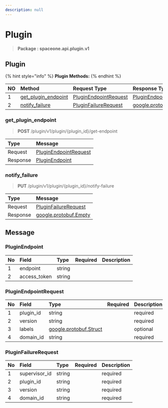 ```yaml
---
description: null
---
```


# Plugin

> **Package : spaceone.api.plugin.v1**

## Plugin

{% hint style="info" %}
**Plugin Methods:**
{% endhint %}

| NO | Method | Request Type | Response Type | Description |
| :--- | :--- | :--- | :--- | :--- |
| 1 | [get\_plugin\_endpoint](../../../v0.9.0-5/plugin/v1/plugin.md#get_plugin_endpoint) | [PluginEndpointRequest](../../../v0.9.0-5/plugin/v1/plugin.md#pluginendpointrequest) | [PluginEndpoint](../../../v0.9.0-5/plugin/v1/plugin.md#pluginendpoint) |  |
| 2 | [notify\_failure](../../../v0.9.0-5/plugin/v1/plugin.md#notify_failure) | [PluginFailureRequest](../../../v0.9.0-5/plugin/v1/plugin.md#pluginfailurerequest) | [google.protobuf.Empty](https://github.com/protocolbuffers/protobuf/blob/master/src/google/protobuf/empty.proto) |  |

### get\_plugin\_endpoint

> **POST** /plugin/v1/plugin/{plugin\_id}/get-endpoint

| Type | Message |
| :--- | :--- |
| Request | [PluginEndpointRequest](../../../v0.9.0-5/plugin/v1/plugin.md#pluginendpointrequest) |
| Response | [PluginEndpoint](../../../v0.9.0-5/plugin/v1/plugin.md#pluginendpoint) |

### notify\_failure

> **PUT** /plugin/v1/plugin/{plugin\_id}/notify-failure

| Type | Message |
| :--- | :--- |
| Request | [PluginFailureRequest](../../../v0.9.0-5/plugin/v1/plugin.md#pluginfailurerequest) |
| Response | [google.protobuf.Empty](https://github.com/protocolbuffers/protobuf/blob/master/src/google/protobuf/empty.proto) |

## Message

### PluginEndpoint

| No | Field | Type | Required | Description |
| :--- | :--- | :--- | :--- | :--- |
| 1 | endpoint | string |  |  |
| 2 | access\_token | string |  |  |

### PluginEndpointRequest

| No | Field | Type | Required | Description |
| :--- | :--- | :--- | :--- | :--- |
| 1 | plugin\_id | string |  | required |
| 2 | version | string |  | required |
| 3 | labels | [google.protobuf.Struct](https://github.com/protocolbuffers/protobuf/blob/master/src/google/protobuf/struct.proto) |  | optional |
| 4 | domain\_id | string |  | required |

### PluginFailureRequest

| No | Field | Type | Required | Description |
| :--- | :--- | :--- | :--- | :--- |
| 1 | supervisor\_id | string |  | required |
| 2 | plugin\_id | string |  | required |
| 3 | version | string |  | required |
| 4 | domain\_id | string |  | required |


